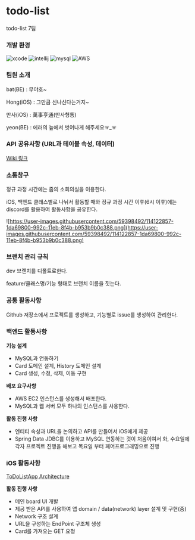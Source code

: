 # todo-list
todo-list 7팀

### 개발 환경
![xcode](https://user-images.githubusercontent.com/59398492/114123129-a7eefc00-992c-11eb-8819-67a13cd0f921.jpg)
![intellij](https://user-images.githubusercontent.com/59398492/114123155-b76e4500-992c-11eb-9fab-bf298e70b01b.jpg)
![mysql](https://user-images.githubusercontent.com/59398492/114123158-b89f7200-992c-11eb-9392-e8823d075aa7.png)
![AWS](https://user-images.githubusercontent.com/59398492/114123162-b9380880-992c-11eb-9446-25729659d477.png)

### 팀원 소개

bat(BE) : 무야호~

Hong(iOS) : 그만큼 신나신다는거지~

만사(iOS) : 萬事亨通(만사형통)

yeon(BE) : 에러의 늪에서 벗어나게 해주세요ㅠ_ㅠ 

### API 공유사항 (URL과 테이블 속성, 데이터)

[Wiki 링크](https://github.com/kjk402/todo-list/wiki/API-url,-data-%EC%A0%95%EB%A6%AC)

### 소통창구

정규 과정 시간에는 줌의 소회의실을 이용한다.

iOS, 백엔드 클래스별로 나눠서 활동할 때와 정규 과정 시간 이후(6시 이후)에는 discord를 활용하여 활동사항을 공유한다.

![https://user-images.githubusercontent.com/59398492/114122857-1da69800-992c-11eb-8f4b-b953b9b0c388.png](https://user-images.githubusercontent.com/59398492/114122857-1da69800-992c-11eb-8f4b-b953b9b0c388.png)

### 브랜치 관리 규칙

dev 브랜치를 디폴트로한다.

feature/클래스명/기능 형태로 브랜치 이름을 짓는다.

### 공통 활동사항

Github 저장소에서 프로젝트를 생성하고, 기능별로 issue를 생성하여 관리한다.


### 백엔드 활동사항

**기능 설계** 

- MySQL과 연동하기
- Card 도메인 설계, History 도메인 설계
- Card 생성, 수정, 삭제, 이동 구현

**배포 요구사항**

- AWS EC2 인스턴스를 생성해서 배포한다.
- MySQL과 웹 서버 모두 하나의 인스턴스를 사용한다.

**활동 진행 사항**

- 엔티티 속성과 URL을 논의하고 API를 만들어서 iOS에게 제공
- Spring Data JDBC를 이용하고 MySQL 연동하는 것이 처음이여서 화, 수요일에 각자 프로젝트 진행을 해보고 목요일 부터 페어프로그래밍으로 진행

### iOS 활동사항

[ToDoListApp Architecture](https://github.com/kjk402/todo-list/wiki/%5BiOS%5D-ToDoListApp-Architecture)

**활동 진행 사항**
- 메인 board UI 개발
- 제공 받은 API를 사용하여 앱 domain / data(network) layer 설계 및 구현(중)
- Network 구조 설계
- URL을 구성하는 EndPoint 구조체 생성
- Card를 가져오는 GET 요청
